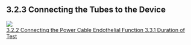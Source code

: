 ## 3.2.3 Connecting the Tubes to the Device

<div class="center">
  <img src=":images_path:/endf-02.png">
</div>


<div class="center">
<div class="btn-group">
  <a href=":pages_path:/manuals/endothelial-function/3-02-02-connecting-power-cable.md" class="btn btn-default">
    <span class="glyphicon glyphicon-chevron-left"></span>
    3.2.2 Connecting the Power Cable
  </a>

  <a href=":pages_path:/manuals/endothelial-function" class="btn btn-default">
    <span class="glyphicon glyphicon-chevron-up"></span>
    Endothelial Function
  </a>

  <a href=":pages_path:/manuals/endothelial-function/3-03-01-duration-of-test.md" class="btn btn-success">
    3.3.1 Duration of Test
    <span class="glyphicon glyphicon-chevron-right"></span>
  </a>
</div>
</div>
